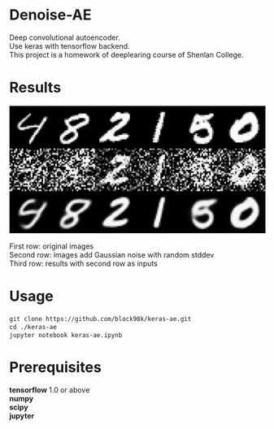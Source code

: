 # Denoise-AE
Deep convolutional autoencoder.  
Use keras with tensorflow backend.  
This project is a homework of deeplearing course of Shenlan College.  
# Results
<img src="keras_ae2.PNG">

First row: original images  
Second row: images add Gaussian noise with random stddev  
Third row: results with second row as inputs  
# Usage
```
git clone https://github.com/block98k/keras-ae.git
cd ./keras-ae
jupyter notebook keras-ae.ipynb
```

# Prerequisites
**tensorflow** 1.0 or above  
**numpy**  
**scipy**  
**jupyter**  

